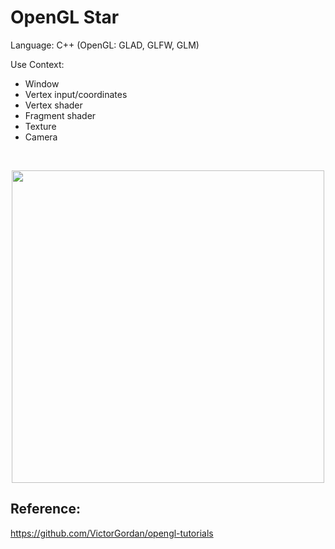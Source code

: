 # OpenGL Star

Language: C++ (OpenGL: GLAD, GLFW, GLM)

Use Context:
+ Window
+ Vertex input/coordinates
+ Vertex shader
+ Fragment shader
+ Texture
+ Camera

<br>
<p align="center">  
<img src="https://user-images.githubusercontent.com/74507096/200998456-014d84a1-8439-4792-b2f0-fc88d7f2a352.gif" width=500> 

<br>

Reference:
--
https://github.com/VictorGordan/opengl-tutorials
